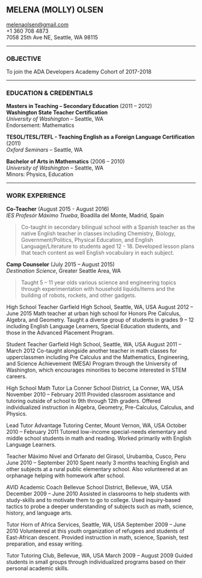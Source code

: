 ## MELENA (MOLLY) OLSEN  
<melenaolsen@gmail.com>  
+1 360 708 4873  
7058 25th Ave NE, Seattle, WA 98115  

___
### <b>OBJECTIVE</b>  
To join the ADA Developers Academy Cohort of 2017-2018

___
### <b>EDUCATION & CREDENTIALS</b>  

<b>Masters in Teaching – Secondary Education</b> (2011 – 2012)  
<b>Washington State Teacher Certification</b>  
*University of Washington* – Seattle, WA  
Endorsement: Mathematics 

<b>TESOL/TESL/TEFL - Teaching English as a Foreign Language Certification</b> (2011)  
*Oxford Seminars* – Seattle, WA  

<b>Bachelor of Arts in Mathematics</b> (2006 – 2010)  
*University of Washington* – Seattle, WA  
Minors: Physics, Education  

________________________________________
### <b>WORK EXPERIENCE</b>

<b>Co-Teacher</b> (August 2015 - August 2016)  
*IES Profesór Máximo Trueba*, Boadilla del Monte, Madrid, Spain  
> Co-taught in secondary bilingual school with a Spanish teacher as the native English teacher in classes including Chemistry, Biology, Government/Politics, Physical Education, and English Language/Literature to students aged 12 - 18. Developed lesson plans that teach content as well English vocabulary in each subject. 

<b>Camp Counselor</b> (July 2015 – August 2015)  
*Destination Science*, Greater Seattle Area, WA
>Taught 5 – 11 year olds various science and engineering topics through experimentation with household liquids/items and the building of robots, rockets, and other gadgets. 

High School Teacher
Garfield High School, Seattle, WA, USA	August 2012 – June 2015
Math teacher at urban high school for Honors Pre Calculus, Algebra, and Geometry. Taught a diverse group of students in grades 9 – 12 including English Language Learners, Special Education students, and those in the Advanced Placement Program.

Student Teacher
Garfield High School, Seattle, WA, USA	August 2011 – March 2012
Co-taught alongside another teacher in math classes for upperclassmen including Pre Calculus and the Mathematics, Engineering, and Science Achievement (MESA) Program through the University of Washington, which encourages minorities to become interested in STEM careers.

High School Math Tutor 
La Conner School District, La Conner, WA, USA	November 2010 – February 2011
Provided classroom assistance and tutoring outside of school to 9th through 12th graders.  Offered individualized instruction in Algebra, Geometry, Pre-Calculus, Calculus, and Physics.

Lead Tutor 
Advantage Tutoring Center, Mount Vernon, WA, USA	October 2010 – February 2011
Tutored low-income special-needs elementary and middle school students in math and reading. Worked primarily with English Language Learners.

Teacher
Máximo Nivel and Orfanato del Girasol, Urubamba, Cusco, Peru	June 2010 – September 2010
Spent nearly 3 months teaching English and other subjects at a rural public elementary school. Also volunteered at an orphanage helping with homework after school. 

AVID Academic Coach 
Bellevue School District, Bellevue, WA, USA	December 2009 – June 2010
Assisted in classrooms to help students with study-skills and to motivate them to go to college. Used inquiry-based tactics to probe a deeper understanding of subjects such as math, science, history, and language arts.

Tutor
Horn of Africa Services, Seattle, WA, USA	September 2009 – June 2010
Volunteered at this youth organization of refugees and students of East-African descent. Provided instruction in math, science, Spanish, test preparation, and essay writing.

Tutor 
Tutoring Club, Bellevue, WA, USA	March 2009 – August 2009
Guided students in small groups through individualized programs based on their personal academic skills.

